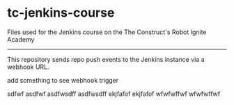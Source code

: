 # tc-jenkins-course
Files used for the Jenkins course on the The Construct's Robot Ignite Academy


---
This repository sends repo push events to the Jenkins instance via a webhook URL.

add something to see webhook trigger

sdfwf
asdfwf
asdfwsdff
asdfwsdff
ekjfafof
ekjfafof
wfwfwffwf
wfwfwffwf
